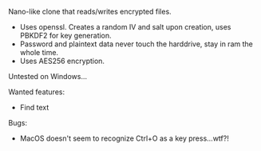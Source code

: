 Nano-like clone that reads/writes encrypted files.
- Uses openssl. Creates a random IV and salt upon creation, uses PBKDF2 for key generation.
- Password and plaintext data never touch the harddrive, stay in ram the whole time.
- Uses AES256 encryption.

Untested on Windows...

Wanted features:
- Find text

Bugs:
- MacOS doesn't seem to recognize Ctrl+O as a key press...wtf?!